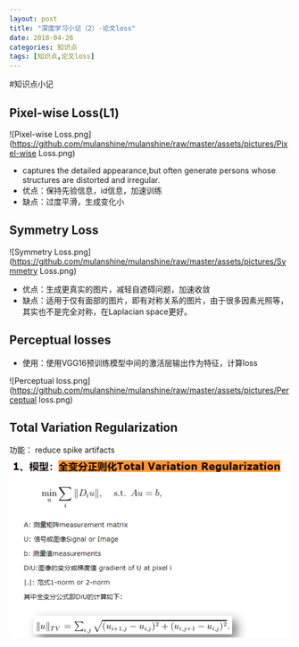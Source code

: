 ```yaml
---
layout: post
title: "深度学习小记（2）-论文loss"
date: 2018-04-26
categories: 知识点
tags: [知识点,论文loss]
---
```

#知识点小记

## Pixel-wise Loss(L1)
![Pixel-wise Loss.png](https://github.com/mulanshine/mulanshine/raw/master/assets/pictures/Pixel-wise Loss.png)

- captures the detailed appearance,but often generate persons whose structures are distorted and irregular.
- 优点：保持先验信息，id信息，加速训练
- 缺点：过度平滑，生成变化小

## Symmetry Loss
![Symmetry Loss.png](https://github.com/mulanshine/mulanshine/raw/master/assets/pictures/Symmetry Loss.png)
 
- 优点：生成更真实的图片，减轻自遮碍问题，加速收敛
- 缺点：适用于仅有面部的图片，即有对称关系的图片，由于很多因素光照等，其实也不是完全对称，在Laplacian space更好。

## Perceptual losses 
- 使用：使用VGG16预训练模型中间的激活层输出作为特征，计算loss

![Perceptual loss.png](https://github.com/mulanshine/mulanshine/raw/master/assets/pictures/Perceptual loss.png)

## Total Variation Regularization

功能： reduce spike artifacts
![ltv.png](https://github.com/mulanshine/mulanshine/raw/master/assets/pictures/ltv.png)


